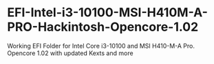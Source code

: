 # EFI-Intel-i3-10100-MSI-H410M-A-PRO-Hackintosh-Opencore-1.02
Working EFI Folder for Intel Core i3-10100 and MSI H410-M-A Pro. Opencore 1.02 with updated Kexts and more

